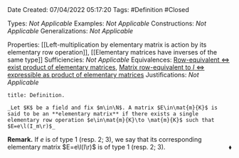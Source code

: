 <br />
<br />

Date Created: 07/04/2022 05:17:20
Tags: #Definition #Closed

Types: _Not Applicable_
Examples: _Not Applicable_
Constructions: _Not Applicable_
Generalizations: _Not Applicable_

Properties: [[Left-multiplication by elementary matrix is action by its elementary row operation]], [[Elementary matrices have inverses of the same type]]
Sufficiencies: _Not Applicable_
Equivalences: [Row-equivalent $\Leftrightarrow$ exist product of elementary matrices](Row-equivalent%20iff%20exist%20product%20of%20elementary%20matrices.md), [Matrix row-equivalent to $I$ $\Leftrightarrow$ expressible as product of elementary matrices](Matrix%20row-equivalent%20to%20identity%20iff%20expressible%20as%20product%20of%20elementary%20matrices.md)
Justifications: _Not Applicable_

``` ad-Definition
title: Definition.

_Let $K$ be a field and fix $m\in\N$. A matrix $E\in\mat{m}{K}$ is said to be an **elementary matrix** if there exists a single elementary row operation $e\in\mat{m}{K}\to \mat{m}{K}$ such that $E=e\l(I_m\r)$_

```

**Remark.** If $e$ is of type $1$ (resp. $2$; $3$), we say that its corresponding elementary matrix $E=e\l(I\r)$ is of type $1$ (resp. $2$; $3$).<span style="float:right;">$\blacklozenge$</span>
